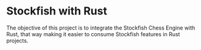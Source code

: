 # Stockfish with Rust

The objective of this project is to integrate the Stockfish Chess Engine with Rust, that way making it easier to consume Stockfish features in Rust projects.
